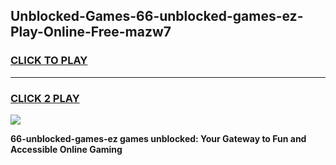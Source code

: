 
## Unblocked-Games-66-unblocked-games-ez-Play-Online-Free-mazw7
<h3>
<a href="https://premium76.site?title=66-unblocked-games-ez&ref=26A">CLICK TO PLAY</a></h3>
<hr>

<h3>
<a href="https://premium76.site?title=66-unblocked-games-ez&ref=26A">CLICK 2 PLAY</a>
  
</h3>

<a href="https://premium76.site?title=66-unblocked-games-ez&ref=26A"><img src="https://clearcache.store/games.png"></a>


**66-unblocked-games-ez games unblocked: Your Gateway to Fun and Accessible Online Gaming**
